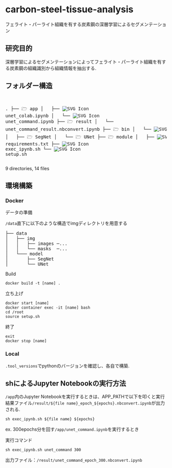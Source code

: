 # carbon-steel-tissue-analysis
フェライト・パーライト組織を有する炭素鋼の深層学習によるセグメンテーション

## 研究目的
深層学習によるセグメンテーションによってフェライト・パーライト組織を有する炭素鋼の組織識別から組織情報を抽出する.

## フォルダー構造
<link rel="stylesheet" href="https://cdnjs.cloudflare.com/ajax/libs/font-awesome/5.15.3/css/all.min.css" integrity="sha384-9JzIyL4wS5E9T6XvfD0ySc1JC63B4r1mOtL4fFv3Eg==" crossorigin="anonymous">
<pre>

.
├── 🗁 app
│   ├── ![SVG Icon](python.svg) unet_colab.ipynb
│   └── ![SVG Icon](python.svg) unet_command.ipynb
├── 🗁 result
│   └── unet_command_result.nbconvert.ipynb
├── 🗁 bin
│   └── ![SVG Icon](python.svg) setup.py
├── 🗁 config
│   ├── ![SVG Icon](python.svg) \_\_init__.py
│   └── ![SVG Icon](python.svg) setting.py
├── 🗁 data
│   └── 🗁 model
│       ├── 🗁 SegNet
│       └── 🗁 UNet
├── 🗁 module
│   ├── ![SVG Icon](python.svg) const.py
│   ├── ![SVG Icon](python.svg) image_loader.py
│   └── ![SVG Icon](python.svg) \_\_init__.py
├── ![SVG Icon](docker.svg) Dockerfile
├──![SVG Icon](md_file.svg)README.md
├── ![SVG Icon](text.svg) requirements.txt
├── ![SVG Icon](terminal_shell.svg) exec_ipynb.sh
└── ![SVG Icon](terminal_shell.svg) setup.sh
</pre>
9 directories, 14 files

## 環境構築
### Docker

データの準備

`/data`直下に以下のような構造でimgディレクトリを用意する
<pre>
├── data
│   ├── img
│   │   ├── images ─...
│   │   └── masks  ─...
│   └─── model
│       ├── SegNet
│       └── UNet
</pre>

Build
```
docker build -t [name] .
```

立ち上げ
```
docker start [name]
docker container exec -it [name] bash
cd /root
source setup.sh
```

終了
```
exit
docker stop [name]
```

### Local
`.tool_versions`でpythonのバージョンを確認し、各自で構築.

## shによるJupyter Notebookの実行方法
`/app`内のJupyter Notebookを実行するときは、APP_PATHで以下を叩くと実行結果ファイル`/result/${file name}_epoch_${epochs}.nbconvert.ipynb`が出力される.
```
sh exec_ipynb.sh ${file name} ${epochs}
```

ex. 300epochs分を回す`/app/unet_command.ipynb`を実行するとき

実行コマンド
```
sh exec_ipynb.sh unet_command 300
```
出力ファイル：`/result/unet_command_epoch_300.nbconvert.ipynb`
